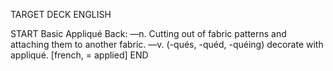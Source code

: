 TARGET DECK
ENGLISH

START
Basic
Appliqué
Back: —n. Cutting out of fabric patterns and attaching them to another fabric. —v. (-qués, -quéd, -quéing) decorate with appliqué. [french, = applied]
END
